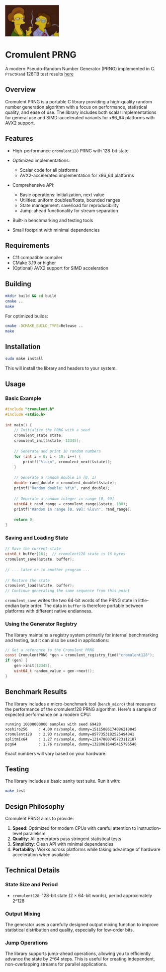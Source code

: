 <img src="assets/cromulent.png" height="100px">

# Cromulent PRNG

A modern Pseudo-Random Number Generator (PRNG) implemented in C.
`PractRand` 128TB test results [here](tests/results/practrand128TB.txt)

## Overview

Cromulent PRNG is a portable C library providing a high-quality random number generation algorithm with a focus on performance, statistical quality, and ease of use. The library includes both scalar implementations for general use and SIMD-accelerated variants for x86_64 platforms with AVX2 support.

## Features

- High-performance `cromulent128` PRNG with 128-bit state
- Optimized implementations:
  - Scalar code for all platforms
  - AVX2-accelerated implementation for x86_64 platforms

- Comprehensive API:
  - Basic operations: initialization, next value
  - Utilities: uniform doubles/floats, bounded ranges
  - State management: save/load for reproducibility
  - Jump-ahead functionality for stream separation

- Built-in benchmarking and testing tools
- Small footprint with minimal dependencies

## Requirements

- C11 compatible compiler
- CMake 3.19 or higher
- (Optional) AVX2 support for SIMD acceleration

## Building

```bash
mkdir build && cd build
cmake ..
make
```

For optimized builds:

```bash
cmake -DCMAKE_BUILD_TYPE=Release ..
make
```

## Installation

```bash
sudo make install
```

This will install the library and headers to your system.

## Usage

### Basic Example

```c
#include "cromulent.h"
#include <stdio.h>

int main() {
    // Initialize the PRNG with a seed
    cromulent_state state;
    cromulent_init(&state, 12345);
    
    // Generate and print 10 random numbers
    for (int i = 0; i < 10; i++) {
        printf("%lu\n", cromulent_next(&state));
    }
    
    // Generate a random double in [0, 1)
    double rand_double = cromulent_double(&state);
    printf("Random double: %f\n", rand_double);
    
    // Generate a random integer in range [0, 99]
    uint64_t rand_range = cromulent_range(&state, 100);
    printf("Random in range [0, 99]: %lu\n", rand_range);
    
    return 0;
}
```

### Saving and Loading State

```c
// Save the current state
uint8_t buffer[16];  // cromulent128 state is 16 bytes
cromulent_save(&state, buffer);

// ... later or in another program ...

// Restore the state
cromulent_load(&state, buffer);
// Continue generating the same sequence from this point
```

`cromulent_save` writes the two 64-bit words of the PRNG state in
little-endian byte order.  The data in `buffer` is therefore portable
between platforms with different native endianness.

### Using the Generator Registry

The library maintains a registry system primarily for internal benchmarking and testing, but it can also be used in applications:

```c
// Get a reference to the Cromulent PRNG
const CromulentPRNG *gen = cromulent_registry_find("cromulent128");
if (gen) {
    gen->init(12345);
    uint64_t random_value = gen->next();
}
```

## Benchmark Results

The library includes a micro-benchmark tool (`bench_micro`) that measures the performance of the cromulent128 PRNG algorithm. Here's a sample of expected performance on a modern CPU:

```
running 10000000000 samples with seed 69420
xoshiro256     : 4.00 ns/sample, dummy=15115886174096218845
cromulent128   : 2.93 ns/sample, dummy=8577353182525494841
splitmix64     : 1.27 ns/sample, dummy=12147880745723112187
pcg64          : 1.76 ns/sample, dummy=13280616445415795540
```

Exact numbers will vary based on your hardware.

## Testing

The library includes a basic sanity test suite. Run it with:

```bash
make test
```

## Design Philosophy

Cromulent PRNG aims to provide:

1. **Speed**: Optimized for modern CPUs with careful attention to instruction-level parallelism
2. **Quality**: All generators pass stringent statistical tests
3. **Simplicity**: Clean API with minimal dependencies
4. **Portability**: Works across platforms while taking advantage of hardware acceleration when available

## Technical Details

### State Size and Period

- `cromulent128`: 128-bit state (2 × 64-bit words), period approximately 2^128

### Output Mixing

The generator uses a carefully designed output mixing function to improve statistical distribution and quality, especially for low-order bits.

### Jump Operations

The library supports jump-ahead operations, allowing you to efficiently advance the state by 2^64 steps. This is useful for creating independent, non-overlapping streams for parallel applications.
